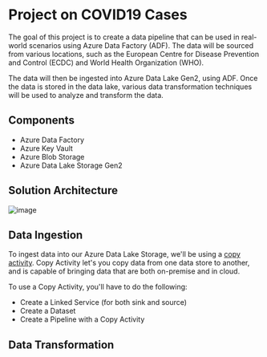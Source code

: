 
# Project on COVID19 Cases

The goal of this project is to create a data pipeline that can be used in real-world scenarios using Azure Data Factory (ADF). The data will be sourced from various locations, such as the European Centre for Disease
Prevention and Control (ECDC) and World Health Organization (WHO). 

The data will then be ingested into Azure Data Lake Gen2, using ADF. Once the data is stored in the data lake, various data transformation techniques will be used to analyze and transform the data.

## Components
- Azure Data Factory
- Azure Key Vault
- Azure Blob Storage
- Azure Data Lake Storage Gen2

## Solution Architecture
![image](#https://github.com/jpnotsodev/Covid19Predictions/blob/master/img/339961933_189824550474508_8326684445169333129_n.png)


## Data Ingestion
To ingest data into our Azure Data Lake Storage, we'll be using a [copy activity](#http://google.com). Copy Activity let's you copy data from one data store to another, and is capable of bringing data that are both on-premise and in cloud.

To use a Copy Activity, you'll have to do the following:

- Create a Linked Service (for both sink and source)
- Create a Dataset
- Create a Pipeline with a Copy Activity

## Data Transformation
